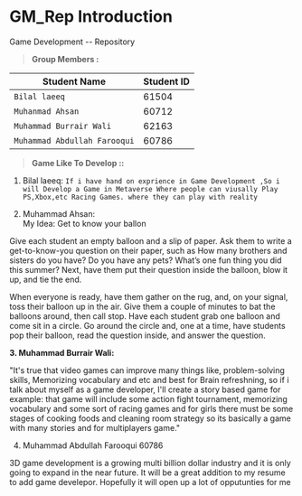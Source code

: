 # GM_Rep  __Introduction__
Game Development -- Repository  



>**Group Members :**
 

| Student Name     | Student ID    
| ------------- | ------------- |
| `Bilal laeeq`        | 61504     |
| `Muhanmad Ahsan`         | 60712   |
| `Muhammad Burrair Wali`        | 62163  |
| `Muhammad Abdullah Farooqui`         | 60786  |
 
>**Game Like To Develop ::**

1. Bilal laeeq:
   `If i have hand on exprience in Game Development ,So i will Develop a Game in Metaverse Where people can viusally Play PS,Xbox,etc Racing Games.
   where they can play with reality `



2. Muhammad Ahsan:     
My Idea: Get to know your ballon

Give each student an empty balloon and a slip of paper. Ask them to write a get-to-know-you question on their paper, such as How many brothers and sisters do you have? Do you have any pets? What’s one fun thing you did this summer? Next, have them put their question inside the balloon, blow it up, and tie the end.

When everyone is ready, have them gather on the rug, and, on your signal, toss their balloon up in the air. Give them a couple of minutes to bat the balloons around, then call stop. Have each student grab one balloon and come sit in a circle. Go around the circle and, one at a time, have students pop their balloon, read the question inside, and answer the question.






**3. Muhammad Burrair Wali:**
   
   "It's true that video games can improve many things like, problem-solving skills, Memorizing vocabulary and etc and best for Brain         refreshning, so if i talk about myself as a game developer, I'll create a story based game for example: that game will include some       action fight tournament, memorizing vocabulary and some sort of racing games and for girls there must be some stages of cooking foods     and cleaning room strategy so its basically a game with many stories and for multiplayers game."




4.  Muhammad Abdullah Farooqui    60786 



3D game development is a growing multi billion dollar industry and it is only going to expand in the near future. It will be a great addition to my resume to add game develepor. Hopefully it will open up a lot of opputunties for me
